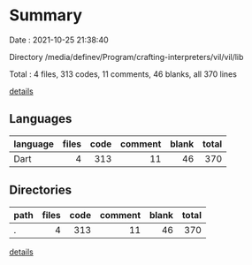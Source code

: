# Summary

Date : 2021-10-25 21:38:40

Directory /media/definev/Program/crafting-interpreters/vil/vil/lib

Total : 4 files,  313 codes, 11 comments, 46 blanks, all 370 lines

[details](details.md)

## Languages
| language | files | code | comment | blank | total |
| :--- | ---: | ---: | ---: | ---: | ---: |
| Dart | 4 | 313 | 11 | 46 | 370 |

## Directories
| path | files | code | comment | blank | total |
| :--- | ---: | ---: | ---: | ---: | ---: |
| . | 4 | 313 | 11 | 46 | 370 |

[details](details.md)